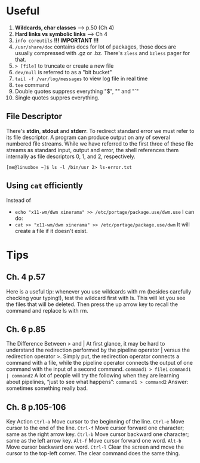 # Useful
1. **Wildcards, char classes** --> p.50 (Ch 4)
2. **Hard links vs symbolic links** --> Ch 4
3. `info coreutils` **!!! IMPORTANT !!!**
4. `/usr/share/doc` contains docs for lot of packages, those docs are usually compressed with .gz or .bz. There's `zless` and `bzless` pager for that.
5. `> [file]` to truncate or create a new file
6. `dev/null` is referred to as a "bit bucket"
7. `tail -f /var/log/messages` to view log file in real time 
8. `tee` command
9.  Double quotes suppress everything "$", "\" and "`" 
10. Single quotes suppres everything.


## File Descriptor
There's **stdin**, **stdout** and **stderr**. To redirect standard error we must refer to its
file descriptor. A program can produce output on any of several numbered file streams.
While we have referred to the first three of these file streams as standard input, output 
and error, the shell references them internally as file descriptors 0, 1, and 2, respectively.

```
[me@linuxbox ~]$ ls -l /bin/usr 2> ls-error.txt
```

## Using `cat` efficiently
Instead of
- `echo "x11-wm/dwm xinerama" >> /etc/portage/package.use/dwm.use`
I can do:
- `cat >> "x11-wm/dwm xinerama" >> /etc/portage/package.use/dwm`
It will create a file if it doesn't exist.

# Tips
## Ch. 4 p.57
Here is a useful tip: whenever you use wildcards with rm (besides carefully
checking your typing!), test the wildcard first with ls. This will let you see the
files that will be deleted. Then press the up arrow key to recall the command and
replace ls with rm.

## Ch. 6 p.85
The Difference Between > and |
At first glance, it may be hard to understand the redirection performed by the
pipeline operator | versus the redirection operator >. Simply put, the redirection
operator connects a command with a file, while the pipeline operator connects the
output of one command with the input of a second command.
`command1 > file1`
`command1 | command2`
A lot of people will try the following when they are learning about pipelines, “just
to see what happens”:
`command1 > command2`
Answer: sometimes something really bad.

## Ch. 8 p.105-106
Key         Action
`Ctrl-a`    Move cursor to the beginning of the line.
`Ctrl-e`    Move cursor to the end of the line.
`Ctrl-f`    Move cursor forward one character; same as the right arrow key.
`Ctrl-b`    Move cursor backward one character; same as the left arrow key.
`Alt-f`     Move cursor forward one word.
`Alt-b`     Move cursor backward one word.
`Ctrl-l`    Clear the screen and move the cursor to the top-left corner. The clear command does the same thing.
